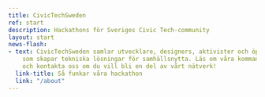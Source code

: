 ```yaml
---
title: CivicTechSweden
ref: start
description: Hackathons för Sveriges Civic Tech-community
layout: start
news-flash:
- text: CivicTechSweden samlar utvecklare, designers, aktivister och öppen data-entusiaster
    som skapar tekniska lösningar för samhällsnytta. Läs om våra kommande hackathon
    och kontakta oss om du vill bli en del av vårt nätverk!
  link-title: Så funkar våra hackathon
  link: "/about"
---
```

